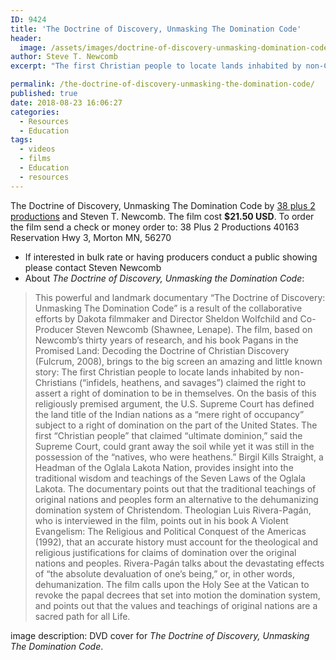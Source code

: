 ```yaml
---
ID: 9424
title: 'The Doctrine of Discovery, Unmasking The Domination Code'
header:
  image: /assets/images/doctrine-of-discovery-unmasking-domination-code.jpg
author: Steve T. Newcomb
excerpt: "The first Christian people to locate lands inhabited by non-Christians ('infidels, heathens, and savages') claimed the right to assert a right of domination to be in themselves. On the basis of this religiously premised argument, the U.S. Supreme Court has defined the land title of the Indian nations as a 'mere right of occupancy' subject to a right of domination on the part of the United States."

permalink: /the-doctrine-of-discovery-unmasking-the-domination-code/
published: true
date: 2018-08-23 16:06:27
categories:
  - Resources
  - Education
tags:
  - videos
  - films
  - Education
  - resources
---
```

The Doctrine of Discovery, Unmasking The Domination Code by [38 plus 2 productions](https://www.38plus2productions.com/) and Steven T. Newcomb. The film cost **$21.50 USD**. To order the film send a check or money order to: 38 Plus 2 Productions 40163 Reservation Hwy 3, Morton MN, 56270
* If interested in bulk rate or having producers conduct a public showing please contact Steven Newcomb
* About _The Doctrine of Discovery, Unmasking the Domination Code_:  

> This powerful and landmark documentary “The Doctrine of Discovery: Unmasking The Domination Code” is a result of the collaborative efforts by Dakota filmmaker and Director Sheldon Wolfchild and Co-Producer Steven Newcomb (Shawnee, Lenape). The film, based on Newcomb’s thirty years of research, and his book Pagans in the Promised Land: Decoding the Doctrine of Christian Discovery (Fulcrum, 2008), brings to the big screen an amazing and little known story: The first Christian people to locate lands inhabited by non-Christians (“infidels, heathens, and savages”) claimed the right to assert a right of domination to be in themselves. On the basis of this religiously premised argument, the U.S. Supreme Court has defined the land title of the Indian nations as a “mere right of occupancy” subject to a right of domination on the part of the United States. The first “Christian people” that claimed “ultimate dominion,” said the Supreme Court, could grant away the soil while yet it was still in the possession of the “natives, who were heathens.” Birgil Kills Straight, a Headman of the Oglala Lakota Nation, provides insight into the traditional wisdom and teachings of the Seven Laws of the Oglala Lakota. The documentary points out that the traditional teachings of original nations and peoples form an alternative to the dehumanizing domination system of Christendom. Theologian Luis Rivera-Pagán, who is interviewed in the film, points out in his book A Violent Evangelism: The Religious and Political Conquest of the Americas (1992), that an accurate history must account for the theological and religious justifications for claims of domination over the original nations and peoples. Rivera-Pagán talks about the devastating effects of “the absolute devaluation of one’s being,” or, in other words, dehumanization. The film calls upon the Holy See at the Vatican to revoke the papal decrees that set into motion the domination system, and points out that the values and teachings of original nations are a sacred path for all Life.

image description: DVD cover for _The Doctrine of Discovery, Unmasking The Domination Code_.
